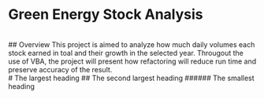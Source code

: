 # Green Energy Stock Analysis
<br>
## Overview
This project is aimed to analyze how much daily volumes each stock earned in toal and their growth in the selected year. Througout the use of VBA, the project will present how refactoring will reduce run time and preserve accuracy of the result.
<br>
# The largest heading
## The second largest heading
###### The smallest heading
